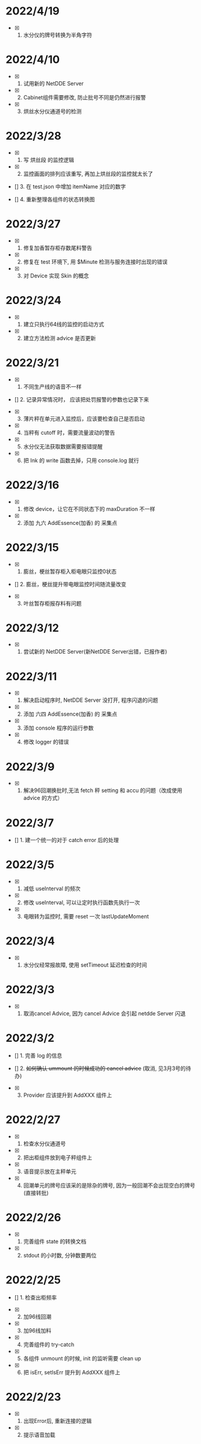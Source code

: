 # 2022/4/19

- [x] 1. 水分仪的牌号转换为半角字符

# 2022/4/10

- [x] 1. 试用新的 NetDDE Server

- [x] 2. Cabinet组件需要修改, 防止批号不同是仍然进行报警

- [x] 3. 烘丝水分仪通道号的检测

# 2022/3/28

- [x] 1. 写 烘丝段 的监控逻辑

- [x] 2. 监控画面的排列应该重写, 再加上烘丝段的监控就太长了

- [] 3. 在 test.json 中增加 itemName 对应的数字

- [] 4. 重新整理各组件的状态转换图

# 2022/3/27

- [x] 1. 修复加香暂存柜存数尾料警告

- [x] 2. 修复在 test 环境下, 用 $Minute 检测与服务连接时出现的错误

- [x] 3. 对 Device 实现 Skin 的概念

# 2022/3/24

- [x] 1. 建立只执行64线的监控的启动方式

- [x] 2. 建立方法检测 advice 是否更新 

# 2022/3/21

- [x] 1. 不同生产线的语音不一样

- [] 2. 记录异常情况时， 应该把处罚报警的参数也记录下来

- [x] 3. 薄片秤在单元进入监控后，应该要检查自己是否启动

- [x] 4. 当秤有 cutoff 时，需要流量波动的警告

- [x] 5. 水分仪无法获取数据需要报错提醒

- [x] 6. 把 Ink 的 write 函数去掉，只用 console.log 就行

# 2022/3/16

- [x] 1. 修改 device，让它在不同状态下的 maxDuration 不一样

- [x] 2. 添加 九六 AddEssence(加香) 的 采集点

# 2022/3/15

- [x] 1. 膨丝，梗丝暂存柜入柜电眼只监控0状态

- [] 2. 膨丝，梗丝提升带电眼监控时间随流量改变

- [x] 3. 叶丝暂存柜报存料有问题

# 2022/3/12

- [x] 1. 尝试新的 NetDDE Server(新NetDDE Server出错，已报作者)

# 2022/3/11

- [x] 1. 解决启动程序时, NetDDE Server 没打开, 程序闪退的问题 

- [x] 2. 添加 六四 AddEssence(加香) 的 采集点

- [x] 3. 添加 console 程序的运行参数

- [x] 4. 修改 logger 的错误

# 2022/3/9

- [x] 1. 解决96回潮换批时,无法 fetch 秤 setting 和 accu 的问题（改成使用 advice 的方式）

# 2022/3/7

- [] 1. 建一个统一的对于 catch error 后的处理

# 2022/3/5

- [x] 1. 减低 useInterval 的频次

- [x] 2. 修改 useInterval, 可以让定时执行函数先执行一次

- [x] 3. 电眼转为监控时, 需要 reset 一次 lastUpdateMoment

# 2022/3/4

- [x] 1. 水分仪经常报故障, 使用 setTimeout 延迟检查的时间

# 2022/3/3

- [x] 1. 取消cancel Advice, 因为 cancel Advice 会引起 netdde Server 闪退 

# 2022/3/2

- [] 1. 完善 log 的信息

- [] 2. ~~如何确认 ummount 的时候成功的 cancel advice~~ (取消, 见3月3号的待办)

- [x] 3. Provider 应该提升到 AddXXX 组件上

# 2022/2/27

- [x] 1. 检查水分仪通道号

- [x] 2. 把出柜组件放到电子秤组件上

- [x] 3. 语音提示放在主秤单元

- [x] 4. 回潮单元的牌号应该采的是除杂的牌号, 因为一般回潮不会出现空白的牌号(直接转批)

# 2022/2/26

- [x] 1. 完善组件 state 的转换文档

- [x] 2. stdout 的小时数, 分钟数要两位

# 2022/2/25

- [] 1. 检查出柜频率

- [x] 2. 加96线回潮

- [x] 3. 加96线加料

- [x] 4. 完善组件的 try-catch

- [x] 5. 各组件 unmount 的时候, init 的监听需要 clean up

- [x] 6. 把 isErr, setIsErr 提升到 AddXXX 组件上

# 2022/2/23

- [x] 1. 出现Error后, 重新连接的逻辑

- [x] 2. 提示语音加载
